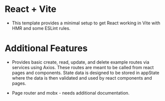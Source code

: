 # React + Vite

- This template provides a minimal setup to get React working in Vite with HMR and some ESLint rules.

# Additional Features

- Provides basic create, read, update, and delete example routes via services using Axios. 
These routes are meant to be called from react pages and components. State data is designed
to be stored in appState where the data is then validated and used by react
components and pages.

- Page router and mobx - needs additional documentation.
